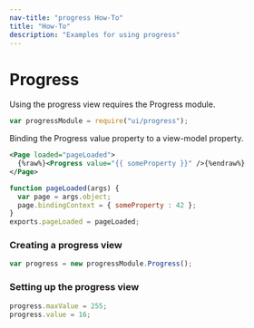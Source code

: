 ```yaml
---
nav-title: "progress How-To"
title: "How-To"
description: "Examples for using progress"
---
```

# Progress
Using the progress view requires the Progress module.
``` JavaScript
var progressModule = require("ui/progress");
```
Binding the Progress value property to a view-model property.
``` XML
<Page loaded="pageLoaded">
  {%raw%}<Progress value="{{ someProperty }}" />{%endraw%}
</Page>
```
``` JavaScript
function pageLoaded(args) {
  var page = args.object;
  page.bindingContext = { someProperty : 42 };
}
exports.pageLoaded = pageLoaded;
```
### Creating a progress view
``` JavaScript
var progress = new progressModule.Progress();
```
### Setting up the progress view
``` JavaScript
progress.maxValue = 255;
progress.value = 16;
```
